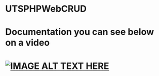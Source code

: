 # UTSPHPWebCRUD

# Documentation you can see below on a video

# [![IMAGE ALT TEXT HERE](https://img.youtube.com/vi/WELgi4mgrHo/1.jpg)](https://www.youtube.com/watch?v=WELgi4mgrHo)
